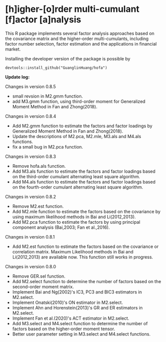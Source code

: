 # [h]igher-[o]rder multi-cumulant [f]actor [a]nalysis

This R package implements several factor analysis approaches based on the covariance matrix and the higher-order multi-cumulants, including factor number selection, factor estimation and the applications in financial market.

Installing the developer version of the package is possible by
```
devtools::install_github("GuanglinHuang/hofa")
```

**Update log:**

Changes in version 0.8.5
 - small revsion in M2.gmm function.
 - add M3.gmm function, using third-order moment for Generalized Moment Method in Fan and Zhong(2018).
 
Changes in version 0.8.4
 - Add M2.gmm function to estimate the factors and factor loadings by Generalized Moment Method in Fan and Zhong(2018).
 - Update the descriptions of M2.pca, M2.mle, M3.als and M4.als functions.
 - fix a small bug in M2.pca function.
 
Changes in version 0.8.3
 - Remove hofa.als function.
 - Add M3.als function to estimate the factors and factor loadings based on the third-order cumulant alternating least square algorithm.
 - Add M4.als function to estimate the factors and factor loadings based on the fourth-order cumulant alternating least square algorithm.
 
Changes in version 0.8.2
 - Remove M2.est function.
 - Add M2.mle function to estimate the factors based on the covariance by using maximum likelihood methods in Bai and Li(2012,2013).
 - Add M2.pca function to estimate the factors by using principal component analysis (Bai,2003; Fan et al.,2016). 
 
Changes in version 0.8.1
 - Add M2.est function to estimate the factors based on the covariance or correlation matrix. Maximum Likelihood methods in Bai and Li(2012,2013) are available now. This function still works in progress.

Changes in version 0.8.0
 - Remove GER.sel function.
 - Add M2.select function to determine the number of factors based on the second-order moment matrix.
 - Implement Bai and Ng(2002)'s IC3, PC3 and BIC3 estimators in M2.select.
 - Implement Onatski(2010)'s ON estimator in M2.select.
 - Implement Ahn and Horenstein(2013)'s GR and ER estimators in M2.select.
 - Implement Fan et al.(2020)'s ACT estimator in M2.select.
 - Add M3.select and M4.select function to determine the number of factors based on the higher-order moment tensor.
 - Better user parameter setting in M3.select and M4.select functions.
